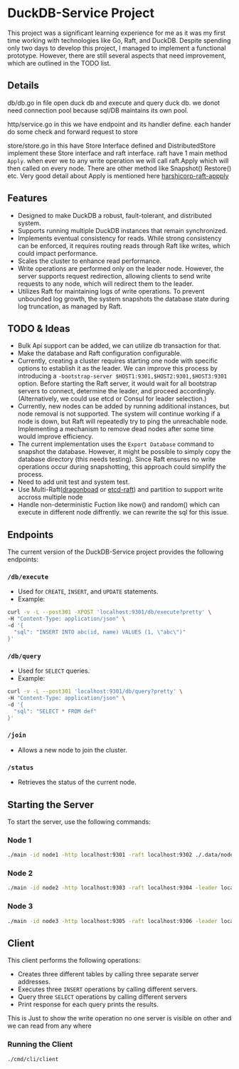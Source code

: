 # DuckDB-Service Project
This project was a significant learning experience for me as it was my first time working with technologies like Go, Raft, and DuckDB. Despite spending only two days to develop this project, I managed to implement a functional prototype. However, there are still several aspects that need improvement, which are outlined in the TODO list.


## Details 
db/db.go in file open duck db and execute and query duck db. we donot need connection pool because sql/DB maintains its own pool.

http/service.go in this we have endpoint and its handler define. each hander do some check and forward request to store

store/store.go in this have Store Interface defined and DistributedStore implement these Store interface and raft interface. raft have 1 main method `Apply`. when ever we to any write operation we will call raft.Apply which will then called on every node. There are other method like Snapshot() Restore() etc. 
Very good detail about Apply is mentioned here [harshicorp-raft-appply](https://github.com/hashicorp/raft/blob/main/docs/apply.md)



## Features
- Designed to make DuckDB a robust, fault-tolerant, and distributed system.
- Supports running multiple DuckDB instances that remain synchronized.
- Implements eventual consistency for reads. While strong consistency can be enforced, it requires routing reads through Raft like writes, which could impact performance.
- Scales the cluster to enhance read performance.
- Write operations are performed only on the leader node. However, the server supports request redirection, allowing clients to send write requests to any node, which will redirect them to the leader.
- Utilizes Raft for maintaining logs of write operations. To prevent unbounded log growth, the system snapshots the database state during log truncation, as managed by Raft.


## TODO & Ideas
- Bulk Api support can be added, we can utilize db transaction for that.
- Make the database and Raft configuration configurable.
- Currently, creating a cluster requires starting one node with specific options to establish it as the leader. We can improve this process by introducing a `-bootstrap-server $HOST1:9301,$HOST2:9301,$HOST3:9301` option. Before starting the Raft server, it would wait for all bootstrap servers to connect, determine the leader, and proceed accordingly. (Alternatively, we could use etcd or Consul for leader selection.)
- Currently, new nodes can be added by running additional instances, but node removal is not supported. The system will continue working if a node is down, but Raft will repeatedly try to ping the unreachable node. Implementing a mechanism to remove dead nodes after some time would improve efficiency.
- The current implementation uses the `Export Database` command to snapshot the database. However, it might be possible to simply copy the database directory (this needs testing). Since Raft ensures no write operations occur during snapshotting, this approach could simplify the process.
- Need to add unit test and system test.         
- Use Multi-Raft([dragonboad](https://github.com/lni/dragonboat) or [etcd-raft](https://github.com/etcd-io/raft)) and partition  to support write accross multiple node 
- Handle non-deterministic Fuction like now() and random() which can execute in different node diffrently. we can rewrite the sql for this issue.



## Endpoints
The current version of the DuckDB-Service project provides the following endpoints:

### `/db/execute`
- Used for `CREATE`, `INSERT`, and `UPDATE` statements.
- Example:
```bash
curl -v -L --post301 -XPOST 'localhost:9301/db/execute?pretty' \
-H "Content-Type: application/json" \
-d '{
  "sql": "INSERT INTO abc(id, name) VALUES (1, \"abc\")"
}'
```

### `/db/query`
- Used for `SELECT` queries.
- Example:
```bash
curl -v -L --post301 'localhost:9301/db/query?pretty' \
-H "Content-Type: application/json" \
-d '{
  "sql": "SELECT * FROM def"
}'
```

### `/join`
- Allows a new node to join the cluster.

### `/status`
- Retrieves the status of the current node.


## Starting the Server
To start the server, use the following commands:

### Node 1
```bash
./main -id node1 -http localhost:9301 -raft localhost:9302 ./.data/node1
```

### Node 2
```bash
./main -id node2 -http localhost:9303 -raft localhost:9304 -leader localhost:9301 ./.data/node2
```

### Node 3
```bash
./main -id node3 -http localhost:9305 -raft localhost:9306 -leader localhost:9301 ./.data/node3
```

## Client 
This client performs the following operations:
- Creates three different tables by calling three separate server addresses.
- Executes three `INSERT` operations by calling different servers.
- Query three `SELECT` operations by calling different servers 
- Print response for each query prints the results.

This is Just to show the write operation no one server is visible on other and we can read from any where

### Running the Client
```bash
./cmd/cli/client
```